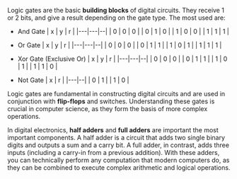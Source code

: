 Logic gates are the basic **building blocks** of digital circuits. They receive 1 or 2 bits, and give a result depending on the gate type. The most used are:

- And Gate
  | x | y | r |
  |---|---|--|
  | 0 | 0 | 0 |
  | 0 | 1 | 0 |
  | 1 | 0 | 0 |
  | 1 | 1 | 1 |

- Or Gate
  | x | y | r |
  |---|---|--|
  | 0 | 0 | 0 |
  | 0 | 1 | 1 |
  | 1 | 0 | 1 |
  | 1 | 1 | 1 |

- Xor Gate (Exclusive Or)
  | x | y | r |
  |---|---|--|
  | 0 | 0 | 0 |
  | 0 | 1 | 1 |
  | 1 | 0 | 1 |
  | 1 | 1 | 0 |

- Not Gate
  | x | r |
  |---|--|
  | 0 | 1 |
  | 1 | 0 |

Logic gates are fundamental in constructing digital circuits and are used in conjunction with **flip-flops** and switches. Understanding these gates is crucial in computer science, as they form the basis of more complex operations.

In digital electronics, **half adders** and **full adders** are important the most important components. A half adder is a circuit that adds two single binary digits and outputs a sum and a carry bit. A full adder, in contrast, adds three inputs (including a carry-in from a previous addition). With these adders, you can technically perform any computation that modern computers do, as they can be combined to execute complex arithmetic and logical operations.

